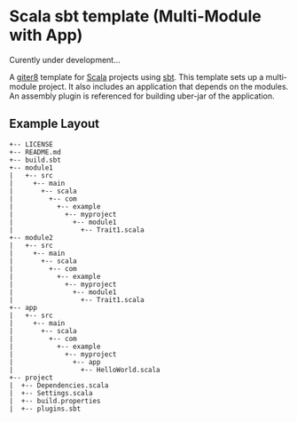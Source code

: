 # Scala sbt template (Multi-Module with App)

Curently under development...

A [giter8][1] template for [Scala][2] projects using [sbt][3].
This template sets up a multi-module project. It also includes an application that depends on the modules. 
An assembly plugin is referenced for building uber-jar of the application.

## Example Layout

~~~
+-- LICENSE
+-- README.md
+-- build.sbt
+-- module1
|   +-- src
|     +-- main
|       +-- scala
|         +-- com
|           +-- example
|             +-- myproject
|               +-- module1
|                 +-- Trait1.scala
+-- module2
|   +-- src
|     +-- main
|       +-- scala
|         +-- com
|           +-- example
|             +-- myproject
|               +-- module1
|                 +-- Trait1.scala
+-- app
|   +-- src
|     +-- main
|       +-- scala
|         +-- com
|           +-- example
|             +-- myproject
|               +-- app
|                 +-- HelloWorld.scala
+-- project
|  +-- Dependencies.scala
|  +-- Settings.scala
|  +-- build.properties
|  +-- plugins.sbt
~~~

[1]: https://github.com/n8han/giter8
[2]: http://www.scala-lang.org/
[3]: http://github.com/harrah/xsbt/

